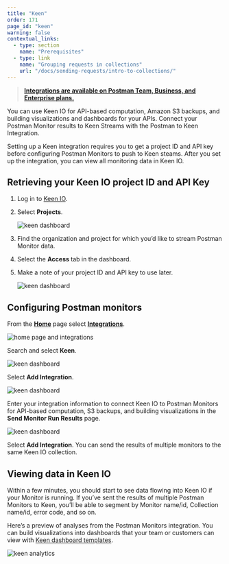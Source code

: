```yaml
---
title: "Keen"
order: 171
page_id: "keen"
warning: false
contextual_links:
  - type: section
    name: "Prerequisites"
  - type: link
    name: "Grouping requests in collections"
    url: "/docs/sending-requests/intro-to-collections/"
---
```


> **[Integrations are available on Postman Team, Business, and Enterprise plans.](https://www.postman.com/pricing/)**

You can use Keen IO for API-based computation, Amazon S3 backups, and building visualizations and dashboards for your APIs. Connect your Postman Monitor results to Keen Streams with the Postman to Keen Integration.

Setting up a Keen integration requires you to get a project ID and API key before configuring Postman Monitors to push to Keen steams. After you set up the integration, you can view all monitoring data in Keen IO.

## Retrieving your Keen IO project ID and API Key

1. Log in to [Keen IO](https://keen.io/home/).
1. Select **Projects**.

    ![keen dashboard](https://assets.postman.com/postman-docs/keen-projects.jpg)
1. Find the organization and project for which you’d like to stream Postman Monitor data.
1. Select the **Access** tab in the dashboard.
1. Make a note of your project ID and API key to use later.

    ![keen dashboard](https://assets.postman.com/postman-docs/keen-write-key.jpg)

## Configuring Postman monitors

From the **[Home](https://go.postman.co/home)** page select **[Integrations](https://go.postman.co/integrations)**.

![home page and integrations](https://assets.postman.com/postman-docs/home-integrations.jpg)

Search and select **Keen**.

![keen dashboard](https://assets.postman.com/postman-docs/keen-search-all.jpg)

Select **Add Integration**.

![keen dashboard](https://assets.postman.com/postman-docs/keen-add-integration.jpg)

Enter your integration information to connect Keen IO to Postman Monitors for API-based computation, S3 backups, and building visualizations in the **Send Monitor Run Results** page.

![keen dashboard](https://assets.postman.com/postman-docs/keen-add-integration-configuration.jpg)

Select **Add Integration**. You can send the results of multiple monitors to the same Keen IO collection.

## Viewing data in Keen IO

Within a few minutes, you should start to see data flowing into Keen IO if your Monitor is running. If you’ve sent the results of multiple Postman Monitors to Keen, you’ll be able to segment by Monitor name/id, Collection name/id, error code, and so on.

Here’s a preview of analyses from the Postman Monitors integration. You can build visualizations into dashboards that your team or customers can view with [Keen dashboard templates](https://keen.io/docs/visualize/how-to-create-a-dashboard/).

![keen analytics](https://assets.postman.com/postman-docs/keen_dashboard2.jpg)
